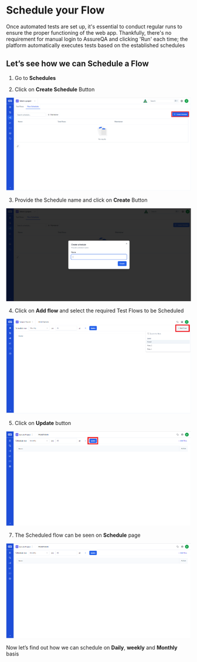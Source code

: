 # Schedule your Flow

Once automated tests are set up, it's essential to conduct regular runs to ensure the proper functioning of the web app. Thankfully, there's no requirement for manual login to AssureQA and clicking 'Run' each time; the platform automatically executes tests based on the established schedules

## Let’s see how we can Schedule a Flow

1. Go to **Schedules**

2. Click on **Create Schedule** Button

![SC 1](/images/SC%201.1.png)

3. Provide the Schedule name and click on **Create** Button

![SC 2](/images/SC%201.2.png)

4. Click on **Add flow** and select the required Test Flows to be Scheduled

![SC 3](/images/SC%203.png)

5.  Click on **Update** button

![SC 4](/images/SC%204.png)

7. The Scheduled flow can be seen on **Schedule** page 

![SC 5](/images/SC%205.png)


Now let’s find out how we can schedule on **Daily**, **weekly** and **Monthly** basis
